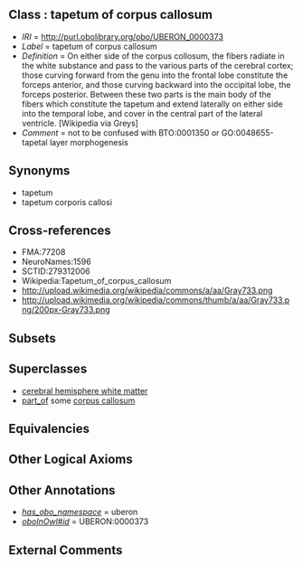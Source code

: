 
## Class : tapetum of corpus callosum

 * *IRI* = http://purl.obolibrary.org/obo/UBERON_0000373
 * *Label* = tapetum of corpus callosum
 * *Definition* = On either side of the corpus collosum, the fibers radiate in the white substance and pass to the various parts of the cerebral cortex; those curving forward from the genu into the frontal lobe constitute the forceps anterior, and those curving backward into the occipital lobe, the forceps posterior. Between these two parts is the main body of the fibers which constitute the tapetum and extend laterally on either side into the temporal lobe, and cover in the central part of the lateral ventricle. [Wikipedia via Greys]
 * *Comment* = not to be confused with BTO:0001350 or GO:0048655-tapetal layer morphogenesis

## Synonyms

 * tapetum
 * tapetum corporis callosi

## Cross-references

 * FMA:77208
 * NeuroNames:1596
 * SCTID:279312006
 * Wikipedia:Tapetum_of_corpus_callosum
 * http://upload.wikimedia.org/wikipedia/commons/a/aa/Gray733.png
 * http://upload.wikimedia.org/wikipedia/commons/thumb/a/aa/Gray733.png/200px-Gray733.png

## Subsets


## Superclasses

 * [cerebral hemisphere white matter](../../UBERON/37/UBERON_0002437.md)
 * [part_of](../../BFO/50/BFO_0000050.md) some [corpus callosum](../../UBERON/36/UBERON_0002336.md)

## Equivalencies


## Other Logical Axioms


## Other Annotations

 * *[has_obo_namespace](../../ce/oboInOwl#hasOBONamespace.md)* = uberon
 * *[oboInOwl#id](../../id/oboInOwl#id.md)* = UBERON:0000373

## External Comments

